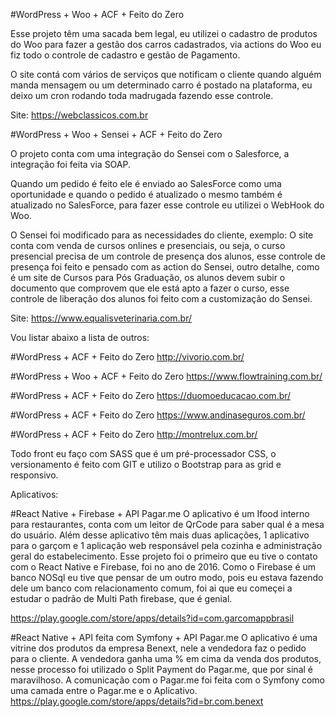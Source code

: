 #WordPress + Woo + ACF + Feito do Zero

Esse projeto têm uma sacada bem legal, eu utilizei o cadastro de produtos do Woo para fazer a gestão dos carros cadastrados, via actions do Woo eu fiz todo o controle de cadastro e gestão de Pagamento. 

O site contá com vários de serviços que notificam o cliente quando alguém manda mensagem ou um determinado carro é postado na plataforma, eu deixo um cron rodando toda madrugada fazendo esse controle.

Site: https://webclassicos.com.br


#WordPress + Woo + Sensei + ACF + Feito do Zero

O projeto conta com uma integração do Sensei com o Salesforce, a integração foi feita via SOAP.

Quando um pedido é feito ele é enviado ao SalesForce como uma oportunidade e quando o pedido é atualizado o mesmo também é atualizado no SalesForce, para fazer esse controle eu utilizei o WebHook do Woo.

O Sensei foi modificado para as necessidades do cliente, exemplo: O site conta com venda de cursos onlines e presenciais, ou seja, o curso presencial precisa de um controle de presença dos alunos, esse controle de presença foi feito e pensado com as action do Sensei, outro detalhe, como é um site de Cursos para Pós Graduação, os alunos devem subir o documento que comprovem que ele está apto a fazer o curso, esse controle de liberação dos alunos foi feito com a customização do Sensei.

Site: https://www.equalisveterinaria.com.br/


Vou listar abaixo a lista de outros:

#WordPress + ACF + Feito do Zero
http://vivorio.com.br/

#WordPress + Woo + ACF + Feito do Zero
https://www.flowtraining.com.br/

#WordPress + ACF + Feito do Zero
https://duomoeducacao.com.br/

#WordPress + ACF + Feito do Zero
https://www.andinaseguros.com.br/

#WordPress + ACF + Feito do Zero
http://montrelux.com.br/


Todo front eu faço com SASS que é um pré-processador CSS, o versionamento é feito com GIT e utilizo o Bootstrap para as grid e responsivo.

Aplicativos:

#React Native + Firebase + API Pagar.me
O aplicativo é um Ifood interno para restaurantes, conta com um leitor de QrCode para saber qual é a mesa do usuário.
Além desse aplicativo têm mais duas aplicações, 1 aplicativo para o garçom e 1 aplicação web responsável pela cozinha e administração geral do estabelecimento.
Esse projeto foi o primeiro que eu tive o contato com o React Native e Firebase, foi no ano de 2016.
Como o Firebase é um banco NOSql eu tive que pensar de um outro modo, pois eu estava fazendo dele um banco com relacionamento comum, foi ai que eu começei a estudar o padrão de Multi Path firebase, que é genial.

https://play.google.com/store/apps/details?id=com.garcomappbrasil


#React Native + API feita com Symfony + API Pagar.me
O aplicativo é uma vitrine dos produtos da empresa Benext, nele a vendedora faz o pedido para o cliente.
A vendedora ganha uma % em cima da venda dos produtos, nesse processo foi utilizado o Split Payment do Pagar.me, que por sinal é maravilhoso. A comunicação com o Pagar.me foi feita com o Symfony como uma camada entre o Pagar.me e o Aplicativo.
https://play.google.com/store/apps/details?id=br.com.benext

